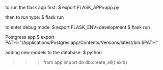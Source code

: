 to run the flask app first:
$ export FLASK_APP=app.py

then to run type:
$ flask run


to enter debug mode:
$ export FLASK_ENV=development
$ flask run


Postgress app
$ export PATH="/Applications/Postgres.app/Contents/Versions/latest/bin:$PATH"

adding new models to the database:
$ python 
>>> from app import db
>>> db.create_all()
>>> exit()